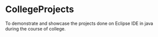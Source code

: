 # CollegeProjects
To demonstrate and showcase the projects done on Eclipse IDE in java during the course of college.
